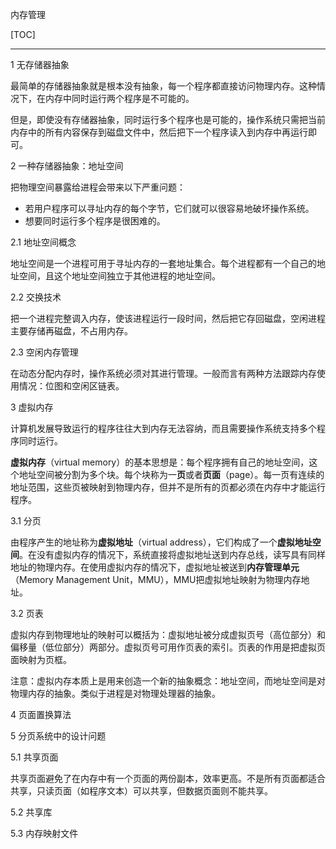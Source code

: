 内存管理

[TOC]

------

1 无存储器抽象

最简单的存储器抽象就是根本没有抽象，每一个程序都直接访问物理内存。这种情况下，在内存中同时运行两个程序是不可能的。

但是，即使没有存储器抽象，同时运行多个程序也是可能的，操作系统只需把当前内存中的所有内容保存到磁盘文件中，然后把下一个程序读入到内存中再运行即可。

2 一种存储器抽象：地址空间

把物理空间暴露给进程会带来以下严重问题：

- 若用户程序可以寻址内存的每个字节，它们就可以很容易地破坏操作系统。
- 想要同时运行多个程序是很困难的。

2.1 地址空间概念

地址空间是一个进程可用于寻址内存的一套地址集合。每个进程都有一个自己的地址空间，且这个地址空间独立于其他进程的地址空间。

2.2 交换技术

把一个进程完整调入内存，使该进程运行一段时间，然后把它存回磁盘，空闲进程主要存储再磁盘，不占用内存。

2.3 空闲内存管理

在动态分配内存时，操作系统必须对其进行管理。一般而言有两种方法跟踪内存使用情况：位图和空闲区链表。

3 虚拟内存

计算机发展导致运行的程序往往大到内存无法容纳，而且需要操作系统支持多个程序同时运行。

**虚拟内存**（virtual memory）的基本思想是：每个程序拥有自己的地址空间，这个地址空间被分割为多个块。每个块称为一**页**或者**页面**（page）。每一页有连续的地址范围，这些页被映射到物理内存，但并不是所有的页都必须在内存中才能运行程序。

3.1 分页

由程序产生的地址称为**虚拟地址**（virtual address），它们构成了一个**虚拟地址空间**。在没有虚拟内存的情况下，系统直接将虚拟地址送到内存总线，读写具有同样地址的物理内存。在使用虚拟内存的情况下，虚拟地址被送到**内存管理单元**（Memory Management Unit，MMU），MMU把虚拟地址映射为物理内存地址。

3.2 页表

虚拟内存到物理地址的映射可以概括为：虚拟地址被分成虚拟页号（高位部分）和偏移量（低位部分）两部分。虚拟页号可用作页表的索引。页表的作用是把虚拟页面映射为页框。

注意：虚拟内存本质上是用来创造一个新的抽象概念：地址空间，而地址空间是对物理内存的抽象。类似于进程是对物理处理器的抽象。

4 页面置换算法

5 分页系统中的设计问题

5.1 共享页面

共享页面避免了在内存中有一个页面的两份副本，效率更高。不是所有页面都适合共享，只读页面（如程序文本）可以共享，但数据页面则不能共享。

5.2 共享库

5.3 内存映射文件